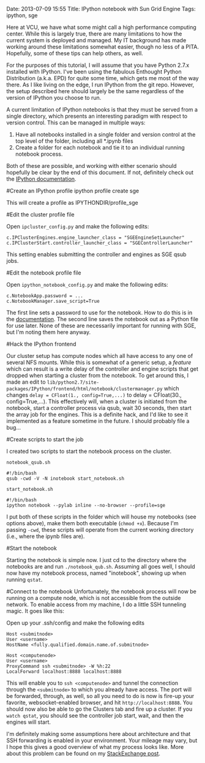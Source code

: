 Date: 2013-07-09 15:55
Title: IPython notebook with Sun Grid Engine
Tags: ipython, sge

Here at VCU, we have what some might call a high performance computing center. While 
this is largely true, there are many limitations to how the current system is 
deployed and managed.  My IT background has made working 
around these limitations somewhat easier, though no less of a PITA.  Hopefully, 
some of these tips can help others, as well.

For the purposes of this tutorial, I will assume that you have Python 2.7.x 
installed with IPython.  I've been using the fabulous Enthought Python 
Distribution (a.k.a. EPD) for quite some time, which gets me most of the 
way there.  As I like living on the edge, I run IPython from the git repo. However, 
the setup described here should largely be the same regardless of the version 
of IPython you choose to run.

A current limitation of IPython notebooks is that they must be served 
from a single directory, which presents an interesting paradigm with 
respect to version control.  This can be managed in multiple ways:

1. Have all notebooks installed in a single folder and version 
control at the top level of the folder, including all *.ipynb files
1. Create a folder for each notebook and tie it to an individual running 
notebook process.

Both of these are possible, and working with either scenario should hopefully 
be clear by the end of this document.  If not, definitely check out the 
[IPython documentation](http://ipython.org/ipython-doc/dev/config/index.html).  

#Create an IPython profile
    ipython profile create sge
	
This will create a profile as IPYTHONDIR/profile_sge

#Edit the cluster profile file

Open `ipcluster_config.py` and make the following edits:

    c.IPClusterEngines.engine_launcher_class = "SGEEngineSetLauncher"
    c.IPClusterStart.controller_launcher_class = "SGEControllerLauncher"
	
This setting enables submitting the controller and engines as SGE qsub jobs.

#Edit the notebook profile file

Open `ipython_notebook_config.py` and make the following edits:

    c.NotebookApp.password = ...
	c.NotebookManager.save_script=True
	
The first line sets a password to use for the notebook.  How to do this is 
in the [documentation](http://ipython.org/ipython-doc/dev/interactive/htmlnotebook.html#security).
The second line saves the notebook out as a Python file for use later.  None of these are 
necessarily important for running with SGE, but I'm noting them here anyway.

#Hack the IPython frontend

Our cluster setup has compute nodes which all have access to any one of several 
NFS mounts.  While this is somewhat of a generic setup, a _feature_ which can 
result is a write delay of the controller and engine scripts that get dropped 
when starting a cluster from the notebook. To get around this, I made an edit to 
`lib/python2.7/site-packages/IPython/frontend/html/notebook/clustermanager.py` which 
changes `delay = CFloat(1., config=True,...)` to delay = CFloat(30., config=True,...).
This effectively will, when a cluster is initiated from the notebook, start a controller 
process via qsub, wait 30 seconds, then start the array job for the engines. This is a 
definite hack, and I'd like to see it implemented as a feature sometime in the future. I 
should probably file a bug...

#Create scripts to start the job

I created two scripts to start the notebook process on the cluster.

`notebook_qsub.sh`

    #!/bin/bash
    qsub -cwd -V -N inotebook start_notebook.sh
	
`start_notebook.sh`

	#!/bin/bash
	ipython notebook --pylab inline --no-browser --profile=sge
	
I put both of these scripts in the folder which will house my notebooks (see options 
above), make them both executable (`chmod +x`).  Because I'm passing `-cwd`, these scripts 
will operate from the current working directory (i.e., where the ipynb files are).  

#Start the notebook

Starting the notebook is simple now.  I just cd to the directory where the notebooks are 
and run `./notebook_qub.sh`.  Assuming all goes well, I should now have my notebook process, 
named "inotebook", showing up when running `qstat`.

#Connect to the notebook
Unfortunately, the notebook process will now be running on a compute node, which is not accessible 
from the outside network.  To enable access from my machine, I do a little SSH tunneling magic.  It 
goes like this:

Open up your .ssh/config and make the following edits

    Host <submitnode>
    User <username>
    HostName <fully.qualified.domain.name.of.submitnode>
    
	Host <computenode>
	User <username>
	ProxyCommand ssh <submitnode> -W %h:22
	LocalForward localhost:8888	localhost:8888
	
This will enable you to `ssh <computenode>` and tunnel the connection through the `<submitnode>` to which 
you already have access.  The port will be forwarded, through, as well, so all you need to do is now is fire-up 
your favorite, websocket-enabled browser, and hit `http://localhost:8888`. You should now also be able to go the Clusters tab and fire up a cluster.  If you `watch qstat`, you should see 
the controller job start, wait, and then the engines will start.  	

I'm definitely making some assumptions here about architecture and that SSH forwarding is enabled in your 
environment. Your mileage may vary, but I hope this gives a good overview of what my process looks like. 
More about this problem can be found on my 
[StackExchange post](http://stackoverflow.com/questions/15376992/starting-an-ipython-cluster-from-the-notebook-with-a-delay).

 
